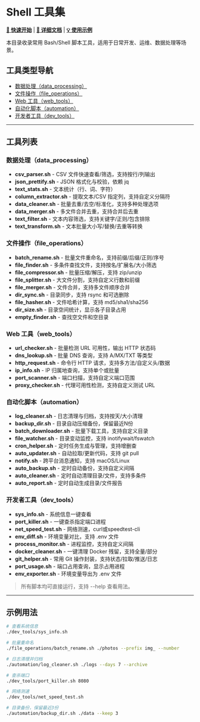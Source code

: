 # Shell 工具集

**[🚀 快速开始](./docs/QUICKSTART.md)** | **[📖 详细文档](./README.md)** | **[💡 使用示例](./docs/examples.md)**

本目录收录常用 Bash/Shell 脚本工具，适用于日常开发、运维、数据处理等场景。

## 工具类型导航

- [数据处理（data_processing）](./data_processing/)
- [文件操作（file_operations）](./file_operations/)
- [Web 工具（web_tools）](./web_tools/)
- [自动化脚本（automation）](./automation/)
- [开发者工具（dev_tools）](./dev_tools/)

---

## 工具列表

### 数据处理（data_processing）
- **csv_parser.sh**       - CSV 文件快速查看/筛选，支持按行/列输出
- **json_prettify.sh**    - JSON 格式化与校验，依赖 jq
- **text_stats.sh**       - 文本统计（行、词、字符）
- **column_extractor.sh** - 提取文本/CSV 指定列，支持自定义分隔符
- **data_cleaner.sh**     - 批量去重/去空/标准化，支持多种处理选项
- **data_merger.sh**      - 多文件合并去重，支持合并后去重
- **text_filter.sh**      - 文本内容筛选，支持关键字/正则/包含排除
- **text_transform.sh**   - 文本批量大小写/替换/去重等转换

### 文件操作（file_operations）
- **batch_rename.sh**     - 批量文件重命名，支持前缀/后缀/正则/序号
- **file_finder.sh**      - 多条件查找文件，支持按名/扩展名/大小筛选
- **file_compressor.sh**  - 批量压缩/解压，支持 zip/unzip
- **file_splitter.sh**    - 大文件分割，支持自定义行数和前缀
- **file_merger.sh**      - 文件合并，支持多文件顺序合并
- **dir_sync.sh**         - 目录同步，支持 rsync 和可选删除
- **file_hasher.sh**      - 文件哈希计算，支持 md5/sha1/sha256
- **dir_size.sh**         - 目录空间统计，显示各子目录占用
- **empty_finder.sh**     - 查找空文件和空目录

### Web 工具（web_tools）
- **url_checker.sh**      - 批量检测 URL 可用性，输出 HTTP 状态码
- **dns_lookup.sh**       - 批量 DNS 查询，支持 A/MX/TXT 等类型
- **http_request.sh**     - 命令行 HTTP 请求，支持多方法/自定义头/数据
- **ip_info.sh**          - IP 归属地查询，支持单个或批量
- **port_scanner.sh**     - 端口扫描，支持自定义端口范围
- **proxy_checker.sh**    - 代理可用性检测，支持自定义测试 URL

### 自动化脚本（automation）
- **log_cleaner.sh**      - 日志清理与归档，支持按天/大小清理
- **backup_dir.sh**       - 目录自动压缩备份，保留最近N份
- **batch_downloader.sh** - 批量下载工具，支持自定义目录
- **file_watcher.sh**     - 目录变动监控，支持 inotifywait/fswatch
- **cron_helper.sh**      - 定时任务生成与管理，支持增删查
- **auto_updater.sh**     - 自动拉取/更新代码，支持 git pull
- **notify.sh**           - 跨平台消息通知，支持 macOS/Linux
- **auto_backup.sh**      - 定时自动备份，支持自定义间隔
- **auto_cleaner.sh**     - 定时自动清理目录/文件，支持多条件
- **auto_report.sh**      - 定时自动生成目录/文件报告

### 开发者工具（dev_tools）
- **sys_info.sh**         - 系统信息一键查看
- **port_killer.sh**      - 一键查杀指定端口进程
- **net_speed_test.sh**   - 网络测速，curl或speedtest-cli
- **env_diff.sh**         - 环境变量对比，支持 .env 文件
- **process_monitor.sh**  - 进程监控，支持自定义间隔
- **docker_cleaner.sh**   - 一键清理 Docker 残留，支持全量/部分
- **git_helper.sh**       - 常用 Git 操作封装，支持状态/拉取/推送/日志
- **port_usage.sh**       - 端口占用查询，显示占用进程
- **env_exporter.sh**     - 环境变量导出为 .env 文件

> 所有脚本均可直接运行，支持 --help 查看用法。

---

## 示例用法

```bash
# 查看系统信息
./dev_tools/sys_info.sh

# 批量重命名
./file_operations/batch_rename.sh ./photos --prefix img_ --number

# 日志清理并归档
./automation/log_cleaner.sh ./logs --days 7 --archive

# 查杀端口
./dev_tools/port_killer.sh 8080

# 网络测速
./dev_tools/net_speed_test.sh

# 目录备份，保留最近3份
./automation/backup_dir.sh ./data --keep 3
``` 